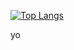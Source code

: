 [![Top Langs](https://vercel-for-readme-stats.vercel.app/api/top-langs/?username=JulianBarraganG)](https://github.com/anuraghazra/github-readme-stats)

yo
